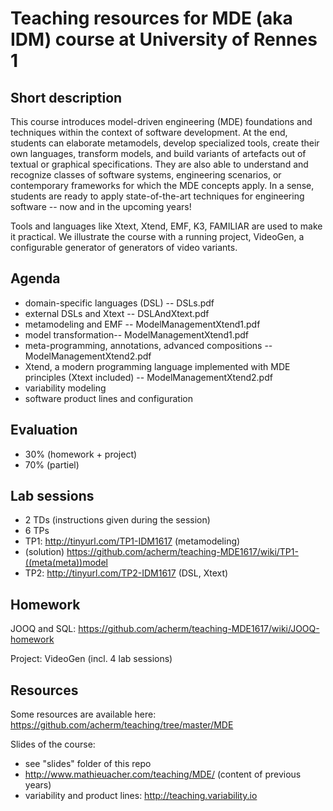 # Teaching resources for MDE (aka IDM) course at University of Rennes 1

## Short description

This course introduces model-driven engineering (MDE) foundations and techniques within the context of software development. 
At the end, students can elaborate metamodels, develop specialized tools, create their own languages, transform models, and build variants of artefacts out of textual or graphical specifications. 
They are also able to understand and recognize classes of software systems, engineering scenarios, or contemporary frameworks for which the MDE concepts apply. 
In a sense, students are ready to apply state-of-the-art techniques for engineering software -- now and in the upcoming years!

Tools and languages like Xtext, Xtend, EMF, K3, FAMILIAR are used to make it practical. 
We illustrate the course with a running project, VideoGen, a configurable generator of generators of video variants.  

## Agenda 

 * domain-specific languages (DSL) -- DSLs.pdf
 * external DSLs and Xtext -- DSLAndXtext.pdf
 * metamodeling and EMF -- ModelManagementXtend1.pdf 
 * model transformation-- ModelManagementXtend1.pdf 
 * meta-programming, annotations, advanced compositions -- ModelManagementXtend2.pdf 
 * Xtend, a modern programming language implemented with MDE principles (Xtext included) -- ModelManagementXtend2.pdf
 * variability modeling 
 * software product lines and configuration 
 
## Evaluation 

 * 30% (homework + project)
 * 70% (partiel) 
 
## Lab sessions 

 * 2 TDs 
  (instructions given during the session)
 * 6 TPs
  * TP1: http://tinyurl.com/TP1-IDM1617 (metamodeling)
   * (solution) https://github.com/acherm/teaching-MDE1617/wiki/TP1-((meta(meta))model
  * TP2: http://tinyurl.com/TP2-IDM1617 (DSL, Xtext)
 

 
## Homework 

JOOQ and SQL:
https://github.com/acherm/teaching-MDE1617/wiki/JOOQ-homework

Project: VideoGen (incl. 4 lab sessions)

## Resources 

Some resources are available here:
https://github.com/acherm/teaching/tree/master/MDE

Slides of the course:
 * see "slides" folder of this repo
 * http://www.mathieuacher.com/teaching/MDE/ (content of previous years)
 * variability and product lines: http://teaching.variability.io

